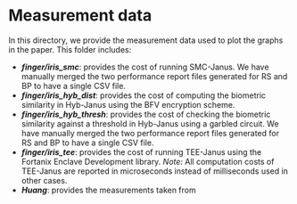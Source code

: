# Measurement data
In this directory, we provide the measurement data used to plot the graphs in the paper.
This folder includes:

 - ***finger/iris_smc***: provides the cost of running SMC-Janus. We have manually merged the two performance report files generated for RS and BP to have a single CSV file.
 - ***finger/iris_hyb_dist***: provides the cost of computing the biometric similarity in Hyb-Janus using the BFV encryption scheme. 
 - ***finger/iris_hyb_thresh***: provides the cost of checking the biometric similarity against a threshold in Hyb-Janus using a garbled circuit. We have manually merged the two performance report files generated for RS and BP to have a single CSV file.
 - ***finger/iris_tee***: provides the cost of running TEE-Janus using the Fortanix Enclave Development library. *Note:* All computation costs of TEE-Janus are reported in microseconds instead of milliseconds used in other cases.
 - ***Huang***: provides the measurements taken from 
